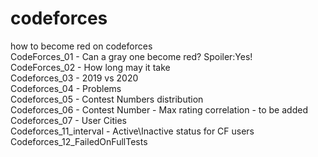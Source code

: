 # codeforces  
how to become red on codeforces  
CodeForces_01 - Can a gray one become red? Spoiler:Yes!  
CodeForces_02 - How long may it take  
Codeforces_03 - 2019 vs 2020  
Codeforces_04 - Problems  
Codeforces_05 - Contest Numbers distribution  
Codeforces_06 - Contest Number - Max rating correlation - to be added  
Codeforces_07 - User Cities  
Codeforces_11_interval - Active\Inactive status for CF users  
Codeforces_12_FailedOnFullTests    


